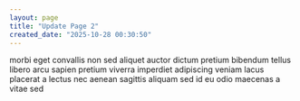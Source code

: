 ```yaml
---
layout: page
title: "Update Page 2"
created_date: "2025-10-28 00:30:50"
---
```


morbi eget convallis non sed aliquet auctor dictum pretium bibendum tellus libero arcu sapien pretium viverra imperdiet adipiscing veniam lacus placerat a lectus nec aenean sagittis aliquam sed id eu odio maecenas a vitae sed 
